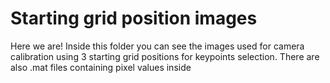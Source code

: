 # Starting grid position images

Here we are! Inside this folder you can see the images used for camera calibration using 3 starting grid positions for keypoints selection.
There are also .mat files containing pixel values inside
